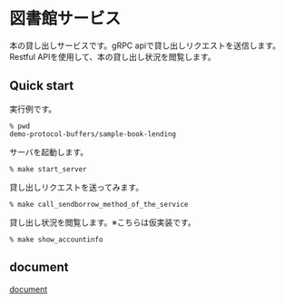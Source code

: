 
# 図書館サービス

本の貸し出しサービスです。gRPC apiで貸し出しリクエストを送信します。Restful APIを使用して、本の貸し出し状況を閲覧します。

## Quick start

実行例です。

```shell
% pwd
demo-protocol-buffers/sample-book-lending
```

サーバを起動します。

```shell
% make start_server
```

貸し出しリクエストを送ってみます。

```shell
% make call_sendborrow_method_of_the_service
```

貸し出し状況を閲覧します。※こちらは仮実装です。

```shell
% make show_accountinfo
```

## document

[document](https://kynea0b.github.io/demo-protocol-buffers/sample-book-lending/doc/index.html)


